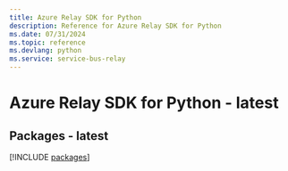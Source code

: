 ```yaml
---
title: Azure Relay SDK for Python
description: Reference for Azure Relay SDK for Python
ms.date: 07/31/2024
ms.topic: reference
ms.devlang: python
ms.service: service-bus-relay
---
```

# Azure Relay SDK for Python - latest
## Packages - latest
[!INCLUDE [packages](relay-index.md)]
